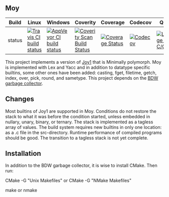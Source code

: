 Moy
---

Build|Linux|Windows|Coverity|Coverage|Codecov|Quality
---|---|---|---|---|---|---
status|[![Travis CI build status](https://travis-ci.org/Wodan58/Moy.svg?branch=master)](https://travis-ci.org/Wodan58/Moy)|[![AppVeyor CI build status](https://ci.appveyor.com/api/projects/status/github/Wodan58/Moy?branch=master&svg=true)](https://ci.appveyor.com/project/Wodan58/Moy)|[![Coverity Scan Build Status](https://img.shields.io/coverity/scan/14635.svg)](https://scan.coverity.com/projects/wodan58-moy)|[![Coverage Status](https://coveralls.io/repos/github/Wodan58/Moy/badge.svg?branch=master)](https://coveralls.io/github/Wodan58/Moy?branch=master)|[![Codecov](https://codecov.io/gh/Wodan58/Moy/branch/master/graph/badge.svg)](https://codecov.io/gh/Wodan58/Moy)|[![Language grade: C/C++](https://img.shields.io/lgtm/grade/cpp/g/Wodan58/Moy.svg?logo=lgtm&logoWidth=18)](https://lgtm.com/projects/g/Wodan58/Moy/context:cpp)

This project implements a version of [Joy1](https://github.com/Wodan58/joy1)
that is Minimally polymorph. Moy is implemented with Lex and Yacc and
in addition to datatype specific builtins, some other ones have been added:
casting, fget, filetime, getch, index, over, pick, round, and sametype.
This project depends on the [BDW garbage collector](https://github.com/ivmai/bdwgc).

Changes
-------

Most builtins of Joy1 are supported in Moy. Conditions do not restore the
stack to what it was before the condition started, unless embedded in nullary,
unary, binary, or ternary. The stack is implemented as a tagless array of
values. The build system requires new builtins in only one location: as a .c
file in the src-directory. Runtime performance of compiled programs should be
good. The transition to a tagless stack is not yet complete.

Installation
------------

In addition to the BDW garbage collector, it is wise to install CMake. Then run:

CMake -G "Unix Makefiles" or CMake -G "NMake Makefiles"

make or nmake

